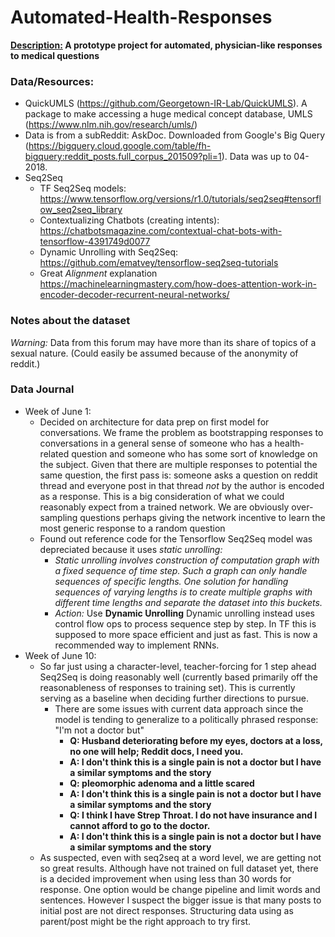 # Automated-Health-Responses

**<u>Description:</u> A prototype project for automated, physician-like responses to medical questions**



### Data/Resources:
* QuickUMLS (https://github.com/Georgetown-IR-Lab/QuickUMLS). A package to make accessing a huge medical concept database, UMLS (https://www.nlm.nih.gov/research/umls/)
* Data is from a subReddit: AskDoc. Downloaded from Google's Big Query (https://bigquery.cloud.google.com/table/fh-bigquery:reddit_posts.full_corpus_201509?pli=1). Data was up to 04-2018.
* Seq2Seq
  * TF Seq2Seq models: https://www.tensorflow.org/versions/r1.0/tutorials/seq2seq#tensorflow_seq2seq_library
  * Contextualizing Chatbots (creating intents): https://chatbotsmagazine.com/contextual-chat-bots-with-tensorflow-4391749d0077
  * Dynamic Unrolling with Seq2Seq: https://github.com/ematvey/tensorflow-seq2seq-tutorials
  * Great *Alignment* explanation https://machinelearningmastery.com/how-does-attention-work-in-encoder-decoder-recurrent-neural-networks/



### Notes about the dataset

*Warning:* Data from this forum may have more than its share of topics of a sexual nature. (Could easily be assumed because of the anonymity of reddit.)


### Data Journal
* Week of June 1:
  * Decided on architecture for data prep on first model for conversations. We frame the problem as bootstrapping responses to conversations in a general sense of someone who has a health-related question and someone who has some sort of knowledge on the subject. Given that there are multiple responses to potential the same question, the first pass is: someone asks a question on reddit thread and everyone post in that thread _not_ by the author is encoded as a response. This is a big consideration of what we could reasonably expect from a trained network. We are obviously over-sampling questions perhaps giving the network incentive to learn the most generic response to a random question
  * Found out reference code for the Tensorflow Seq2Seq model was depreciated because it uses *static unrolling:*
    * *Static unrolling involves construction of computation graph with a fixed sequence of time step. Such a graph can only handle sequences of specific lengths. One solution for handling sequences of varying lengths is to create multiple graphs with different time lengths and separate the dataset into this buckets.*
    * *Action:* Use **Dynamic Unrolling** Dynamic unrolling instead uses control flow ops to process sequence step by step. In TF this is supposed to more space efficient and just as fast. This is now a recommended way to implement RNNs.
* Week of June 10:
  * So far just using a character-level, teacher-forcing for 1 step ahead Seq2Seq is doing reasonably well (currently based primarily off the reasonableness of responses to training set). This is currently serving as a baseline when deciding further directions to pursue.
    * There are some issues with current data approach since the model is tending to generalize to a politically phrased response: "I'm not a doctor but"
      * **Q: Husband deteriorating before my eyes, doctors at a loss, no one will help; Reddit docs, I need you.**
      * **A: I don't think this is a single pain is not a doctor but I have a similar symptoms and the story**
      * **Q: pleomorphic adenoma and a little scared**
      * **A: I don't think this is a single pain is not a doctor but I have a similar symptoms and the story**
      * **Q: I think I have Strep Throat. I do not have insurance and I cannot afford to go to the doctor.**
      * **A: I don't think this is a single pain is not a doctor but I have a similar symptoms and the story**
  * As suspected, even with seq2seq at a word level, we are getting not so great results. Although have not trained on full dataset yet, there is a decided improvement when using less than 30 words for response. One option would be change pipeline and limit words and sentences. However I suspect the bigger issue is that many posts to initial post are not direct responses. Structuring data using as parent/post might be the right approach to try first.
